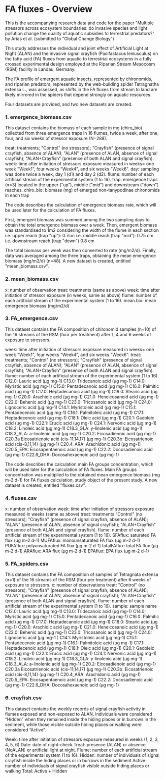 # FA fluxes - Overview
This is the accompanying research data and code for the paper "Multiple stressors across ecosystem boundaries: do invasive species and light pollution change the quality of aquatic subsidies to terrestrial predators?" by Arias et al. (submitted to "Global Change Biology")

This study addresses the individual and joint effect of Artificial Light at Night (ALAN) and the invasive signal crayfish (Pacifastacus leniusculus) on the fatty acid (FA) fluxes from aquatic to terrestrial ecosystems in a fully crossed experimental design employed at the Riparian Stream Mesocosm (RSM) facility in Landau, Germany. 

The FA profile of emergent aquatic insects, represented by chironomids, and riparian predators, represented by the web-building spider Tetragnatha extensa L., was assessed, as shifts in the FA fluxes from stream to land are likely mirrored in the spiders that depend strongly on aquatic resources.

Four datasets are provided, and two new datasets are created.

### 1. emergence_biomass.csv
This dataset contains the biomass of each sample in mg (chiro_bio) collected from three emergence traps in 16 flumes, twice a week, after one, four, and six weeks of stressor exposure (N=288).

treat: treatments; "Control" (no stressors); "Crayfish" (presence of signal crayfish, absence of ALAN); "ALAN" (presence of ALAN, absence of signal crayfish); "ALAN+Crayfish" (presence of both ALAN and signal crayfish).
week: time after initiation of stressors exposure measured in weeks= one week "Week1", four weeks "Week4", and six weeks "Week6".
day: sampling was done twice a week, day 1 (d1) and day 2 (d2).
flume: number of each artificial stream of the experimental system (1 to 16). 
trap: emergence traps (n=3) located in the upper  ("up"), middle ("mid") and downstream ("down") reaches.
chiro_bio: biomass (mg) of emerged non-tanypodinae chironomids in each trap

The code describes the calculation of emergence biomass rate, which will be used later for the calculation of FA fluxes. 

First, emergent biomass was summed among the two sampling days to obtain the total emergence biomass over a week.
Then, emergent biomass was standardised to 1m2 considering the width of the flume in each section 
i.e. upper reach (trap "up"): 0.7cm
i.e. middle reach (trap "mid"): 0.75 cm 
i.e. downstream reach (trap "down") 0.8 cm

The total biomass per week was then converted to rate (mg/m2/d). Finally, data was averaged among the three traps, obtaining the mean emergence biomass (mg/m2/d) (n=48). 
A new dataset is created, entitled "mean_biomass.csv".

### 2. mean_biomass.csv
x: number of observation
treat: treatments (same as above)
week: time after initiation of stressor exposure (in weeks, same as above)
flume: number of each artificial stream of the experimental system (1 to 16). 
mean.bio: mean emergence biomass (mg/m2/d)

### 3. FA_emergence.csv

This dataset contains the FA composition of chironomid samples (n=10) of the 16 streams of the RSM (four per treatment) after 1, 4 and 6 weeks of exposure to stressors.

week: time after initiation of stressors exposure measured in weeks= one week "Week1", four weeks "Week4", and six weeks "Week6". 
treat: treatments; "Control" (no stressors); "Crayfish" (presence of signal crayfish, absence of ALAN); "ALAN" (presence of ALAN, absence of signal crayfish); "ALAN+Crayfish" (presence of both ALAN and signal crayfish).
flume: number of each artificial stream of the experimental system (1 to 16). 
C12.0: Lauric acid (µg mg-1)
C13.0: Tridecanoic acid (µg mg-1)
C14.0: Myristic acid (µg mg-1)
C15.0: Pentadecanoic acid (µg mg-1)
C16.0: Palmitic acid (µg mg-1)
C17.0: Heptadecanoic acid (µg mg-1)
C18.0: Stearic acid (µg mg-1)
C20.0: Arachidic acid (µg mg-1)
C21.0: Heneicosanoid acid (µg mg-1)
C22.0: Behenic acid (µg mg-1)
C23.0: Tricosanoic acid (µg mg-1)
C24.0: Lignoceric acid (µg mg-1)
C14.1: Myristoleic acid (µg mg-1)
C15.1: Pentadecenoic acid (µg mg-1)
C16.1: Palmitoleic acid (µg mg-1)
C17.1: Heptadecenoic acid (µg mg-1)
C18.1: Oleic acid (µg mg-1)
C20.1: Gadoleic acid (µg mg-1)
C22.1: Erucic acid (µg mg-1)
C24.1: Nervonic acid (µg mg-1)
C18.2: Linoleic acid (µg mg-1)
C18.3_GLA: y-linolenic acid (µg mg-1)
C18.3_ALA: a-linolenic acid (µg mg-1)
C20.2: Eicosadienoic acid (µg mg-1)
C20.3a Eicosatrienoic acid (cis-11,14,17) (µg mg-1)
C20.3b: Eicosatrienoic acid (cis-8,11,14) (µg mg-1)
C20.4_ARA: Arachidonic acid (µg mg-1)
C20.5_EPA: Eicosapentaenoic acid (µg mg-1)
C22.2: Docosadienoic acid (µg mg-1)
C22.6_DHA: Docosahexaenoic acid (µg mg-1)

The code describes the calculation main FA groups concentration, which will be used later for the calculation of FA fluxes. Main FA groups concentration was multiplied to the obtained mean emergence biomass (mg m-2 d-1) for FA fluxes calculation, study object of the present study. 
A new dataset is created, entitled "fluxes.csv".

### 4. fluxes.csv
x: number of observation
week: time after initiation of stressors exposure measured in weeks (same as above) 
treat: treatments "Control" (no stressors); "Crayfish" (presence of signal crayfish, absence of ALAN); "ALAN" (presence of ALAN, absence of signal crayfish); "ALAN+Crayfish" (presence of both ALAN and signal crayfish).
flume: number of each artificial stream of the experimental system (1 to 16).
SFAflux: saturated FA flux (µg m-2 d-1)
MUFAflux: monounsaturated FA flux (µg m-2 d-1)
PUFAflux: polyunsaturated FA flux (µg m-2 d-1)
totalFAflux: total FA flux (µg m-2 d-1)
ARAflux: ARA flux (µg m-2 d-1)
EPAflux: EPA flux (µg m-2 d-1)

### 5. FA_spiders.csv
This dataset contains the FA composition of samples of Tetragnata extensa (n=1) of the 16 streams of the RSM (four per treatment) after 6 weeks of exposure to stressors.
x: number of observations
treat: "Control" (no stressors); "Crayfish" (presence of signal crayfish, absence of ALAN); "ALAN" (presence of ALAN, absence of signal crayfish); "ALAN+Crayfish" (presence of both ALAN and signal crayfish).
flume: number of each artificial stream of the experimental system (1 to 16).
sample: sample name
C12.0: Lauric acid (µg mg-1)
C13.0: Tridecanoic acid (µg mg-1)
C14.0: Myristic acid (µg mg-1)
C15.0: Pentadecanoic acid (µg mg-1)
C16.0: Palmitic acid (µg mg-1)
C17.0: Heptadecanoic acid (µg mg-1)
C18.0: Stearic acid (µg mg-1)
C20.0: Arachidic acid (µg mg-1)
C21.0: Heneicosanoic acid (µg mg-1)
C22.0: Behenic acid (µg mg-1)
C23.0: Tricosanoic acid (µg mg-1)
C24.0: Lignoceric acid (µg mg-1 )
C14.1: Myristoleic acid (µg mg-1)
C15.1: Pentadecenoic acid (µg mg-1)
C16.1: Palmitoleic acid (µg mg-1)
C17.1: Heptadecenoic acid (µg mg-1)
C18.1: Oleic acid (µg mg-1)
C20.1: Gadoleic acid (µg mg-1)
C22.1: Erucic acid (µg mg-1)
C24.1: Nervonic acid (µg mg-1)
C18.2: Linoleic acid (µg mg-1)
C18.3_GLA: y-linolenic acid (µg mg-1)
C18.3_ALA: a-linolenic acid (µg mg-1)
C20.2: Eicosadienoic acid (µg mg-1)
C20.3a Eicosatrienoic acid (cis-11,14,17) (µg mg-1)
C20.3b: Eicosatrienoic acid (cis-8,11,14) (µg mg-1)
C20.4_ARA: Arachidonic acid (µg mg-1)
C20.5_EPA: Eicosapentaenoic acid (µg mg-1)
C22.2: Docosadienoic acid (µg mg-1)
C22.6_DHA: Docosahexaenoic acid (µg mg-1)

### 6. crayfish.csv
This dataset contains the weekly records of signal crayfish activity in flumes exposed and non-exposed to ALAN. Individuals were considered “Hidden” when they remained inside the hiding places or in burrows in the sediment, while those visible outside hiding places or walking were considered “Active”. 

Week: time after initiation of stressors exposure measured in weeks (1, 2, 3, 4, 5, 6)
Date: date of night-check
Treat: presence (ALAN) or absence (NoALAN) or artificial light at night. 
Flume: number of each artificial stream of the experimental system (1 to 16). 
Hidden: number of individuals of signal crayfish inside the hiding places or in burrows in the sediment
Active: number of individuals of signal crayfish visible outside hiding places or walking
Total: Active + Hidden
